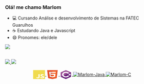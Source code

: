 ### Olá! me chamo Marlom

- 💻 Cursando Análise e desenvolvimento de Sistemas na FATEC Guarulhos
- ☕ Estudando Java e Javascript
- 😄 Pronomes: ele/dele
  
 <div>
 <div> 
  <a href="https://www.linkedin.com/in/marlom-silva-30653b249" target="_blank"><img src="https://img.shields.io/badge/-LinkedIn-%230077B5?style=for-the-badge&logo=linkedin&logoColor=white" target="_blank"></a> 
  </div>
   
  ##
  <a href="https://github.com/Marlomsshttps://github.com/Marlomss">
 <img height="170em" src="https://github-readme-stats.vercel.app/api?username=Marlom&show_icons=true&theme=dark&include_all_commits=true&count_private=true"/>
 <img height="170em" src="https://github-readme-stats.vercel.app/api/top-langs/?username=Marlom&layout=compact&langs_count=7&theme=dark"/>
  
<div style="display: inline_block" align="center"><br>
  <img align="center" alt="Marlom-Js" height="30" width="40" src="https://raw.githubusercontent.com/devicons/devicon/master/icons/javascript/javascript-plain.svg">
  <img align="center" alt="Marlom-HTML" height="30" width="40" src="https://raw.githubusercontent.com/devicons/devicon/master/icons/html5/html5-original.svg">
  <img align="center" alt="Marlom-Csharp" height="30" width="40" src="https://raw.githubusercontent.com/devicons/devicon/master/icons/csharp/csharp-original.svg">
  <img align="center" alt="Marlom-Java" height="30" width="40"    src="https://cdn.jsdelivr.net/gh/devicons/devicon/icons/java/java-original-wordmark.svg">
   <img align="center" alt="Marlom-C" height="30" width="40"   src="https://cdn.jsdelivr.net/gh/devicons/devicon/icons/c/c-original.svg">
</div>
        
  ##
